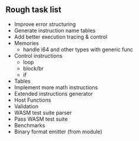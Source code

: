 ## Rough task list

* Improve error structuring
* Generate instruction name tables
* Add better execution tracing & control
* Memories 
  * handle i64 and other types with generic func
* Control instructions
  * loop
  * block/br
  * if
* Tables
* Implement more math instructions
* Extended instructions generator
* Host Functions
* Validation
* WASM test suite parser
* Pass WASM test suite
* Benchmarks
* Binary format emitter (from module)



